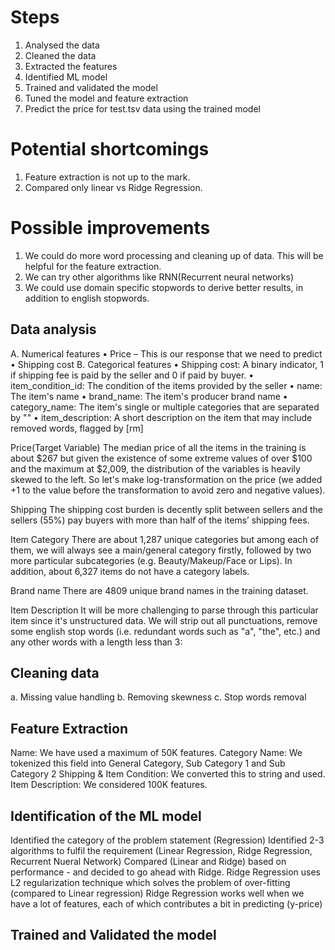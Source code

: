 # Steps
1.	Analysed the data
2.	Cleaned the data
3.	Extracted the features
4.	Identified ML model
5.	Trained and validated the model 
6.	Tuned the model and feature extraction
7.	Predict the price for test.tsv data using the trained model

# Potential shortcomings
1. Feature extraction is not up to the mark.
2. Compared only linear vs Ridge Regression. 

# Possible improvements
1. We could do more word processing and cleaning up of data. This will be helpful for the feature extraction.
2. We can try other algorithms like RNN(Recurrent neural networks)
3. We could use domain specific stopwords to derive better results, in addition to english stopwords.

## Data analysis
A.	Numerical features
•	Price – This is our response that we need to predict
•	Shipping cost
B.	Categorical features
•	Shipping cost: A binary indicator, 1 if shipping fee is paid by the seller and 0 if paid by buyer.
•	item_condition_id: The condition of the items provided by the seller
•	name: The item's name
•	brand_name: The item's producer brand name
•	category_name: The item's single or multiple categories that are separated by "\"
•	item_description: A short description on the item that may include removed words, flagged by [rm]

Price(Target Variable)
The median price of all the items in the training is about \$267 but given the existence of some extreme values of over \$100 and the maximum at \$2,009, the distribution of the variables is heavily skewed to the left. So let's make log-transformation on the price (we added +1 to the value before the transformation to avoid zero and negative values).

Shipping
The shipping cost burden is decently split between sellers and the sellers (55%) pay buyers with more than half of the items’ shipping fees.

Item Category
There are about 1,287 unique categories but among each of them, we will always see a main/general category firstly, followed by two more particular subcategories (e.g. Beauty/Makeup/Face or Lips). In addition, about 6,327 items do not have a category labels. 

Brand name
There are 4809 unique brand names in the training dataset.

Item Description
It will be more challenging to parse through this particular item since it's unstructured data.  We will strip out all punctuations, remove some english stop words (i.e. redundant words such as "a", "the", etc.) and any other words with a length less than 3:

## Cleaning data
  a. Missing value handling
  b. Removing skewness
  c. Stop words removal
 
## Feature Extraction
  Name: We have used a maximum of 50K features. 
  Category Name: We tokenized this field into General Category, Sub Category 1 and Sub Category 2
  Shipping & Item Condition: We converted this to string and used.
  Item Description: We considered 100K features.

## Identification of the ML model
  Identified the category of the problem statement (Regression)
  Identified 2-3 algorithms to fulfil the requirement (Linear Regression, Ridge Regression, Recurrent Nueral Network)
  Compared (Linear and Ridge) based on performance - and decided to go ahead with Ridge.
  Ridge Regression uses L2 regularization technique which solves the problem of over-fitting (compared to Linear regression)
  Ridge Regression works well when we have a lot of features, each of which contributes a bit in predicting (y-price)
  
## Trained and Validated the model
  
  
